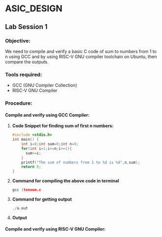 # ASIC_DESIGN

## Lab Session 1

### Objective:
We need to compile and verify a basic C code of sum to numbers from 1 to n using GCC and by using RISC-V GNU compiler toolchain on Ubuntu, then compare the outputs.

### Tools required:
- GCC (GNU Compiler Collection)
- RISC-V GNU Compiler

### Procedure:

#### Compile and verify using GCC Compiler:
1. **Code Snippet for finding sum of first n numbers:**

    ```c
    #include <stdio.h>
    int main() {
        int i=0;int sum=0;int n=8;
        for(int i=1;i<=n;i+=1){
          sum+=i;
        }
        printf("The sum of numbers from 1 to %d is %d",n,sum);
        return 0;
    }
    ```
2. **Command for compiling the above code in terminal**
   ```c
   gcc 1tonsum.c
   ```
3. **Command for getting output**
   ```c
   ./a.out
   ```
4. **Output**


#### Compile and verify using RISC-V GNU Compiler:
